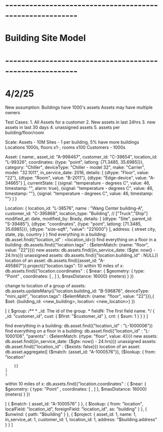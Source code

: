 # -------------------------------------------------------- #
#   Building Site Model
# -------------------------------------------------------- #
# 4/2/25

New assumption:
    Buildings have 1000's assets
    Assets may have multiple owners

Test Cases:
    1. All Assets for a customer
    2. New assets in last 24hrs
    3. new assets in last 30 days
    4. unassigned assets
    5. assets per building/floor/room

Scale:
    Assets - 10M
    Sites - 1 per building, 5% have more buildings
    Locations 1000s, floors x1-, rooms x100
    Customers - 1000s


Asset:
    {
        name:,
        asset_id: "A-998467",
        customer_id: "C-39654",
        location_id: "L-99326",
        coordinates: {type: "point", latlong: [71.3485, 35.6985]}},
        category: "Chiller",
        deviceType: "Chiller - model 32",
        make: "Carrier",
        model: "32.1011",
        in_service_date: 2016,
        details: [
            {dtype: "Floor", value: "22"},
            {dtype: "Room", value: "B-2011"},
            {dtype: "Edge-device", value: "A-34665"}
        ],
        currentState: [
            {signal: "temperature - degrees C", value: 46, timestamp: "", alarm: true},
            {signal: "temperature - degrees C", value: 46, timestamp: ""},
            {signal: "temperature - degrees C", value: 46, timestamp: ""}
        ]
    }

Location:
    {
        location_id: "L-38576",
        name : "Wang Center building-A",
        customer_id: "C-395868",
        location_type: "Building", // ["Truck","Ship"]
        modified_at: date,
        modified_by: Brady,
        details: [
           {dtype: "Site", parent_id: "S-39485"},
           {dtype: "coordinates", {type: "point", latlong: [71.3485, 35.6985]}},
           {dtype: "size-sqft", "value": "221000"}
        ],
        address: {
            street
            city,
            state,
            zip,
            country
        }
    }
find everything in a building:
    db.asset.find({"location_id" : <location_id>})
find everything on a floor in a building:
    db.assets.find({"location.tags" : {$elemMatch: {name: "floor", value: "22"}}})
new assets:
    db.assets.find({in_service_date: {$gte: now() - 24.hrs}})
unassigned assets:
    db.assets.find({"location.building_id" : NULL})
location of an asset:
    db.assets.find({asset_id: "A-495867"}).project({"location.tags": 1})
within 10 miles of x:
    db.assets.find({"location.coordinates" : {
            $near: {
                $geometry: {
                    type: "Point" ,
                    coordinates: [ <longitude> , <latitude> ]
                },
                $maxDistance: 16000} (meters)
            }
        })

change to location of a group of assets:
    db.assets.updateMany({"location.building_id: "B-596876", deviceType: "mini_split", "location.tags": {$elemMatch: {name: "floor", value: "22"}}},{
        $set: {building_id: <new_building>, location: <new_location>}
    })


[
  {
    $group:
      /**
       * _id: The id of the group.
       * fieldN: The first field name.
       */
      {
        _id: "customer_id",
        cust: {
          $first: "$customer_id"
        },
        cnt: {
          $sum: 1
        }
      }
  }
]


find everything in a building:
    db.asset.find({"location_id" : "L-1000006"})
find everything on a floor in a building:
    db.asset.find({"location_id" : "L-1000106", "parents" : {$elemMatch: {rtype: "floor", value: 4}}})
new assets:
    db.asset.find({in_service_date: {$gte: now() - 24.hrs}})
unassigned assets:
    db.asset.find({"location_id" : {$exists: false}})
location of an asset:
    db.asset.aggregate([
        {$match: {asset_id: "A-1000576"}},
        {$lookup: {
            from: "location"

        }}
    ]
    )
within 10 miles of x:
    db.assets.find({"location.coordinates" : {
            $near: {
                $geometry: {
                    type: "Point" ,
                    coordinates: [ <longitude> , <latitude> ]
                },
                $maxDistance: 16000} (meters)
            }
        })


[
  {
    $match:
      {
        asset_id: "A-1000576"
      }
  },
  {
    $lookup:
      {
        from: "location",
        localField: "location_id",
        foreignField: "location_id",
        as: "building"
      }
  },
  {
    $unwind:
      {
        path: "$building"
      }
  },
  {
    $project:
     {
        asset_id: 1,
        name: 1,
        in_service_at: 1,
        customer_id: 1,
        location_id: 1,
        address: "$building.address"
      }
  }
]